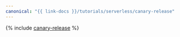 ```yaml
---
canonical: "{{ link-docs }}/tutorials/serverless/canary-release"
---
```


{% include [canary-release](../../_tutorials/serverless/canary-release.md) %}